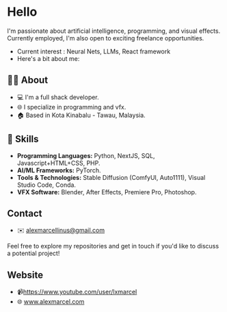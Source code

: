 # Hello 

I'm passionate about artificial intelligence, programming, and visual effects. 
Currently employed, I'm also open to exciting freelance opportunities. 
- Current interest : Neural Nets, LLMs, React framework
- Here's a bit about me:

## 👨‍💻 About

- 💻 I'm a full shack developer.
- 🌐 I specialize in programming and vfx.
- 🏠 Based in Kota Kinabalu - Tawau, Malaysia.

## 🚀 Skills

- **Programming Languages:** Python, NextJS, SQL, Javascript+HTML+CSS, PHP.
- **AI/ML Frameworks:** PyTorch.
- **Tools & Technologies:** Stable Diffusion (ComfyUI, Auto1111), Visual Studio Code, Conda.
- **VFX Software:** Blender, After Effects, Premiere Pro, Photoshop.

## Contact

- ✉️ alexmarcellinus@gmail.com

Feel free to explore my repositories and get in touch if you'd like to discuss a potential project!

## Website

- 📹https://www.youtube.com/user/lxmarcel
- 🌐 www.alexmarcel.com


